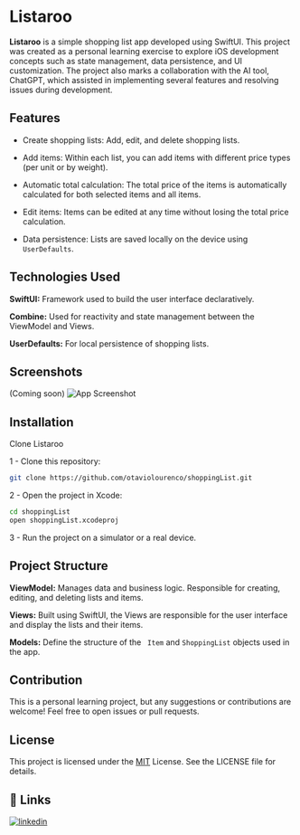 # Listaroo

**Listaroo** is a simple shopping list app developed using SwiftUI. This project was created as a personal learning exercise to explore iOS development concepts such as state management, data persistence, and UI customization. The project also marks a collaboration with the AI tool, ChatGPT, which assisted in implementing several features and resolving issues during development.
## Features

- Create shopping lists: Add, edit, and delete shopping lists.

- Add items: Within each list, you can add items with different price types (per unit or by weight).

- Automatic total calculation: The total price of the items is automatically calculated for both selected items and all items.

- Edit items: Items can be edited at any time without losing the total price calculation.

- Data persistence: Lists are saved locally on the device using `UserDefaults`.
## Technologies Used

**SwiftUI:** Framework used to build the user interface declaratively.

**Combine:** Used for reactivity and state management between the ViewModel and Views.

**UserDefaults:** For local persistence of shopping lists.


## Screenshots
(Coming soon)
![App Screenshot](https://via.placeholder.com/468x300?text=App+Screenshot+Here)


## Installation

Clone Listaroo 

1 - Clone this repository:

```bash
git clone https://github.com/otaviolourenco/shoppingList.git
```

2 - Open the project in Xcode:
```bash
cd shoppingList
open shoppingList.xcodeproj
```

3 - Run the project on a simulator or a real device.
## Project Structure

**ViewModel:** Manages data and business logic. Responsible for creating, editing, and deleting lists and items.

**Views:** Built using SwiftUI, the Views are responsible for the user interface and display the lists and their items.

**Models:** Define the structure of the ` Item` and `ShoppingList` objects used in the app.



## Contribution

This is a personal learning project, but any suggestions or contributions are welcome! Feel free to open issues or pull requests.


## License

This project is licensed under the [MIT](https://choosealicense.com/licenses/mit/) License. See the LICENSE file for details.




## 🔗 Links
[![linkedin](https://img.shields.io/badge/linkedin-0A66C2?style=for-the-badge&logo=linkedin&logoColor=white)](https://www.linkedin.com/in/otavio-lourenco/)
